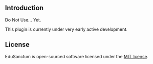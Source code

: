 ## Introduction

Do Not Use... Yet.

This plugin is currently under very early active development. 

## License

EduSanctum is open-sourced software licensed under the [MIT license](LICENSE.md).

